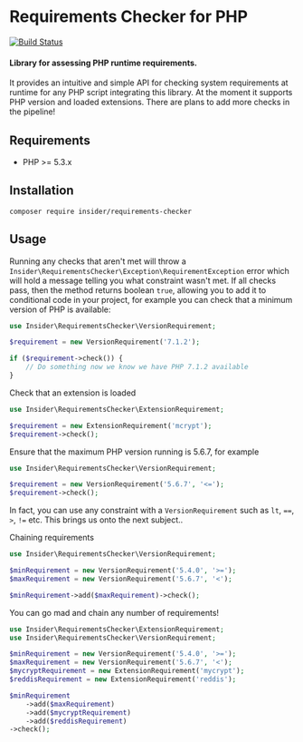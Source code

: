 # Requirements Checker for PHP


[![Build Status](https://travis-ci.org/simondeeley/requirements-checker.svg?branch=master)](https://travis-ci.org/simondeeley/requirements-checker)

#### Library for assessing PHP runtime requirements.

It provides an intuitive and simple API for checking system requirements at runtime for any PHP script integrating this library. At the moment it supports PHP version and loaded extensions. There are plans to add more checks in the pipeline!


## Requirements

* PHP >= 5.3.x


## Installation

    composer require insider/requirements-checker


## Usage
Running any checks that aren't met will throw a `Insider\RequirementsChecker\Exception\RequirementException` error which will hold a message telling you what constraint wasn't met. If all checks pass, then the method returns boolean `true`, allowing you to add it to conditional code in your project, for example you can check that a minimum version of PHP is available:
```php
use Insider\RequirementsChecker\VersionRequirement;

$requirement = new VersionRequirement('7.1.2');

if ($requirement->check()) {
    // Do something now we know we have PHP 7.1.2 available
}
```
    
Check that an extension is loaded
```php
use Insider\RequirementsChecker\ExtensionRequirement;

$requirement = new ExtensionRequirement('mcrypt');
$requirement->check();
```
    
Ensure that the maximum PHP version running is 5.6.7, for example
```php
use Insider\RequirementsChecker\VersionRequirement;

$requirement = new VersionRequirement('5.6.7', '<=');
$requirement->check();
```

In fact, you can use any constraint with a `VersionRequirement` such as `lt`, `==`, `>`, `!=` etc. This brings us onto the next subject..

Chaining requirements
```php
use Insider\RequirementsChecker\VersionRequirement;

$minRequirement = new VersionRequirement('5.4.0', '>=');
$maxRequirement = new VersionRequirement('5.6.7', '<');

$minRequirement->add($maxRequirement)->check();
```

You can go mad and chain any number of requirements!
```php
use Insider\RequirementsChecker\ExtensionRequirement;
use Insider\RequirementsChecker\VersionRequirement;

$minRequirement = new VersionRequirement('5.4.0', '>=');
$maxRequirement = new VersionRequirement('5.6.7', '<');
$mycryptRequirement = new ExtensionRequirement('mycrypt');
$reddisRequirement = new ExtensionRequirement('reddis');

$minRequirement
    ->add($maxRequirement)
    ->add($mycryptRequirement)
    ->add($reddisRequirement)
->check();
```
